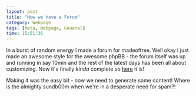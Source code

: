 ```yaml
---
layout: post
title: "Now we have a Forum"
category: Webpage
tags: [Meta, Webpage, General]
time: 15:51:36
---
```

In a burst of random energy I made a forum for madeoftree. Well okay I just made an awesome style for the awesome phpBB - the forum itself was up and running in say 10min and the rest of the latest days has been all about customizing. Now it's finally *kinda* complete so [here](/forum/) it is!

Making it was the easy bit - now we need to generate some content! Where is the almighty sundb00m when we're in a desperate need for spam?!

